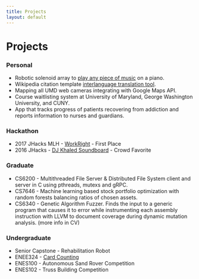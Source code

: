 ```yaml
---
title: Projects
layout: default
---
```


# Projects

### Personal
- Robotic solenoid array to [play any piece of music](solenoise/) on a piano.
- Wikipedia citation template [interlanguage translation tool](https://raphaelelspas.com/Wikipedia-citation-translation/).
- Mapping all UMD web cameras integrating with Google Maps API.
- Course waitlisting system at University of Maryland, George Washington University, and CUNY.
- App that tracks progress of patients recovering from addiction and reports information to nurses and guardians.

### Hackathon
- 2017 JHacks MLH - [WorkRight](https://umdsbs.wordpress.com/2017/02/20/maryland-hillel-hosts-second-annual-shabbat-friendly-jhacks/) - First Place
- 2016 JHacks - [DJ Khaled Soundboard](jhacks2016/) - Crowd Favorite

### Graduate
- CS6200 - Multithreaded File Server & Distributed File System client and server in C using pthreads, mutexs and gRPC.
- CS7646 - Machine learning based stock portfolio optimization with random forests balancing ratios of chosen assets.
- CS6340 - Genetic Algorithm Fuzzer. Finds the input to a generic program that causes it to error while instrumenting each assembly instruction with LLVM to document coverage during dynamic mutation analysis.
(more info in CV)

### Undergraduate
- Senior Capstone - Rehabilitation Robot
- ENEE324 - [Card Counting](https://github.com/relspas/Card-Counting-Simulator)
- ENES100 - Autonomous Sand Rover Competition
- ENES102 - Truss Building Competition
